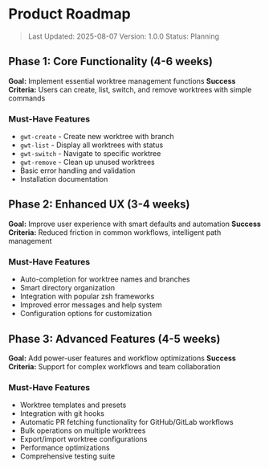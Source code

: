 # Product Roadmap

> Last Updated: 2025-08-07
> Version: 1.0.0
> Status: Planning

## Phase 1: Core Functionality (4-6 weeks)

**Goal:** Implement essential worktree management functions
**Success Criteria:** Users can create, list, switch, and remove worktrees with simple commands

### Must-Have Features

- `gwt-create` - Create new worktree with branch
- `gwt-list` - Display all worktrees with status
- `gwt-switch` - Navigate to specific worktree
- `gwt-remove` - Clean up unused worktrees
- Basic error handling and validation
- Installation documentation

## Phase 2: Enhanced UX (3-4 weeks)

**Goal:** Improve user experience with smart defaults and automation
**Success Criteria:** Reduced friction in common workflows, intelligent path management

### Must-Have Features

- Auto-completion for worktree names and branches
- Smart directory organization
- Integration with popular zsh frameworks
- Improved error messages and help system
- Configuration options for customization

## Phase 3: Advanced Features (4-5 weeks)

**Goal:** Add power-user features and workflow optimizations
**Success Criteria:** Support for complex workflows and team collaboration

### Must-Have Features

- Worktree templates and presets
- Integration with git hooks
- Automatic PR fetching functionality for GitHub/GitLab workflows
- Bulk operations on multiple worktrees
- Export/import worktree configurations
- Performance optimizations
- Comprehensive testing suite